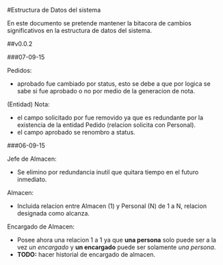 #Estructura de Datos del sistema

En este documento se pretende mantener la bitacora de cambios significativos en la estructura de datos del sistema.

##v0.0.2

###07-09-15

Pedidos:

- aprobado fue cambiado por status, esto se debe a que por logica se sabe si fue aprobado o no por medio de la generacion de nota.


(Entidad) Nota:

- el campo solicitado por fue removido ya que es redundante por la existencia de la entidad Pedido (relacion solicita con Personal). 
- el campo aprobado se renombro a status.

###06-09-15

Jefe de Almacen:

- Se elimino por redundancia inutil que quitara tiempo en el futuro inmediato. 

Almacen:

- Incluida relacion entre Almacen (1) y Personal (N) de 1 a N, relacion designada como alcanza.

Encargado de Almacen:

- Posee ahora una relacion 1 a 1 ya que __una persona__ solo puede ser a la vez _un encargado_ y __un encargado__ puede ser solamente _una persona_.
- __TODO:__ hacer historial de encargado de almacen. 
